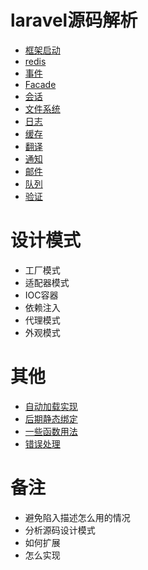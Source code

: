 # laravel源码解析
- [框架启动](https://git.itiswho.com/ccb/a-tour-of-laravel-src/src/master/框架启动.md)
- [redis](https://git.itiswho.com/ccb/a-tour-of-laravel-src/src/master/redis.md)
- [事件](https://git.itiswho.com/ccb/a-tour-of-laravel-src/src/master/事件.md)
- [Facade](https://git.itiswho.com/ccb/a-tour-of-laravel-src/src/master/Facade.md)
- [会话](https://git.itiswho.com/ccb/a-tour-of-laravel-src/src/master/会话.md)
- [文件系统](https://git.itiswho.com/ccb/a-tour-of-laravel-src/src/master/文件系统.md)
- [日志](https://git.itiswho.com/ccb/a-tour-of-laravel-src/src/master/日志.md)
- [缓存](https://git.itiswho.com/ccb/a-tour-of-laravel-src/src/master/缓存.md)
- [翻译](https://git.itiswho.com/ccb/a-tour-of-laravel-src/src/master/翻译.md)
- [通知](https://git.itiswho.com/ccb/a-tour-of-laravel-src/src/master/通知.md)
- [邮件](https://git.itiswho.com/ccb/a-tour-of-laravel-src/src/master/邮件.md)
- [队列](https://git.itiswho.com/ccb/a-tour-of-laravel-src/src/master/队列.md)
- [验证](https://git.itiswho.com/ccb/a-tour-of-laravel-src/src/master/验证.md)
# 设计模式
- 工厂模式
- 适配器模式
- IOC容器
- 依赖注入
- 代理模式
- 外观模式
# 其他
- [自动加载实现](https://git.itiswho.com/ccb/a-tour-of-laravel-src/src/master/autoload)
- [后期静态绑定](https://git.itiswho.com/ccb/a-tour-of-laravel-src/src/master/examples/static.php)
- [一些函数用法](https://git.itiswho.com/ccb/a-tour-of-laravel-src/src/master/examples/func.php)
- [错误处理](https://git.itiswho.com/ccb/a-tour-of-laravel-src/src/master/examples/error.php)
# 备注
- 避免陷入描述怎么用的情况
- 分析源码设计模式
- 如何扩展
- 怎么实现

